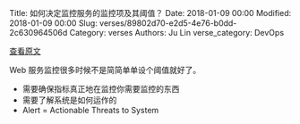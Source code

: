 Title: 如何决定监控服务的监控项及其阈值？
Date: 2018-01-09 00:00
Modified: 2018-01-09 00:00
Slug: verses/89802d70-e2d5-4e76-b0dd-2c630964506d
Category: verses
Authors: Ju Lin
verse_category: DevOps

[查看原文](https://blog.appoptics.com/no-need-alarmed-crafting-effective-alert-strategy/)

Web 服务监控很多时候不是简简单单设个阈值就好了。

* 需要确保指标真正地在监控你需要监控的东西
* 需要了解系统是如何运作的
* Alert = Actionable Threats to System
